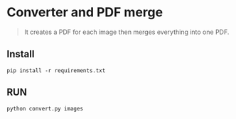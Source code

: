 # Converter and PDF merge
> It creates a PDF for each image then merges everything into one PDF.

## Install
```
pip install -r requirements.txt
```

## RUN
```
python convert.py images
```